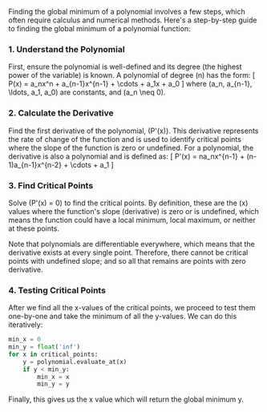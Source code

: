 Finding the global minimum of a polynomial involves a few steps, which often require calculus and numerical methods. Here's a step-by-step guide to finding the global minimum of a polynomial function:

### 1. Understand the Polynomial

First, ensure the polynomial is well-defined and its degree (the highest power of the variable) is known. A polynomial of degree \(n\) has the form:
\[ P(x) = a_nx^n + a_{n-1}x^{n-1} + \cdots + a_1x + a_0 \]
where \(a_n, a_{n-1}, \ldots, a_1, a_0\) are constants, and \(a_n \neq 0\).

### 2. Calculate the Derivative

Find the first derivative of the polynomial, \(P'(x)\). This derivative represents the rate of change of the function and is used to identify critical points where the slope of the function is zero or undefined. For a polynomial, the derivative is also a polynomial and is defined as:
\[ P'(x) = na_nx^{n-1} + (n-1)a_{n-1}x^{n-2} + \cdots + a_1 \]

### 3. Find Critical Points

Solve \(P'(x) = 0\) to find the critical points. By definition, these are the \(x\) values where the function's slope (derivative) is zero or is undefined, which means the function could have a local minimum, local maximum, or neither at these points.

Note that polynomials are differentiable everywhere, which means that the derivative exists at every single point. Therefore, there cannot be critical points with undefined slope; and so all that remains are points with zero derivative.

### 4. Testing Critical Points
After we find all the x-values of the critical points, we proceed to test them one-by-one and take the minimum of all the y-values. We can do this iteratively:
```py
min_x = 0
min_y = float('inf')
for x in critical_points:
    y = polynomial.evaluate_at(x)
    if y < min_y:
        min_x = x
        min_y = y
```

Finally, this gives us the x value which will return the global minimum y.